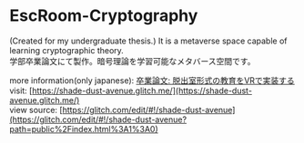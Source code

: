 # EscRoom-Cryptography
(Created for my undergraduate thesis.) It is a metaverse space capable of learning cryptographic theory.   
学部卒業論文にて製作。暗号理論を学習可能なメタバース空間です。  
  
more information(only japanese): [卒業論文: 脱出室形式の教育をVRで実装する](https://sites.google.com/view/sorak-sotsuron/%E3%83%9B%E3%83%BC%E3%83%A0)  
visit: [https://shade-dust-avenue.glitch.me/](https://shade-dust-avenue.glitch.me/)  
view source: [https://glitch.com/edit/#!/shade-dust-avenue](https://glitch.com/edit/#!/shade-dust-avenue?path=public%2Findex.html%3A1%3A0)  

